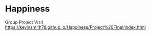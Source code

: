 # Happiness
Group Project
Visit https://kevinsmith78.github.io/Happiness/Project%20FInal/index.html
